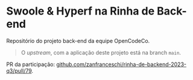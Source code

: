 # Swoole & Hyperf na Rinha de Back-end

Repositório do projeto back-end da equipe OpenCodeCo.

> O *upstream*, com a aplicação deste projeto está na branch `main`.

PR da participação: [github.com/zanfranceschi/rinha-de-backend-2023-q3/pull/79](https://github.com/zanfranceschi/rinha-de-backend-2023-q3/pull/79).
